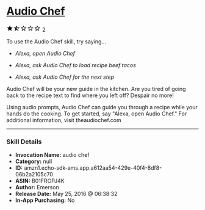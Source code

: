 # [Audio Chef](http://alexa.amazon.com/#skills/amzn1.echo-sdk-ams.app.a612aa54-429e-40f4-8df8-06b2a2105c70)
![1.5 stars](../../images/ic_star_black_18dp_1x.png)![1.5 stars](../../images/ic_star_half_black_18dp_1x.png)![1.5 stars](../../images/ic_star_border_black_18dp_1x.png)![1.5 stars](../../images/ic_star_border_black_18dp_1x.png)![1.5 stars](../../images/ic_star_border_black_18dp_1x.png) 2

To use the Audio Chef skill, try saying...

* *Alexa, open Audio Chef*

* *Alexa, ask Audio Chef to load recipe beef tacos*

* *Alexa, ask Audio Chef for the next step*

Audio Chef will be your new guide in the kitchen. Are you tired of going back to the recipe text to find where you left off? Despair no more! 

Using audio prompts, Audio Chef can guide you through a recipe while your hands do the cooking. To get started, say "Alexa, open Audio Chef." For additional information, visit theaudiochef.com

***

### Skill Details

* **Invocation Name:** audio chef
* **Category:** null
* **ID:** amzn1.echo-sdk-ams.app.a612aa54-429e-40f4-8df8-06b2a2105c70
* **ASIN:** B01FROPJ4K
* **Author:** Emerson
* **Release Date:** May 25, 2016 @ 06:38:32
* **In-App Purchasing:** No
